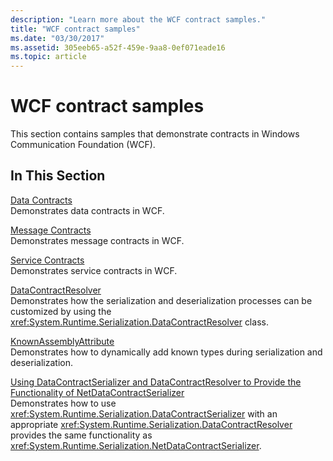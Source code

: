 ```yaml
---
description: "Learn more about the WCF contract samples."
title: "WCF contract samples"
ms.date: "03/30/2017"
ms.assetid: 305eeb65-a52f-459e-9aa8-0ef071eade16
ms.topic: article
---
```

# WCF contract samples

This section contains samples that demonstrate contracts in Windows Communication Foundation (WCF).

## In This Section

[Data Contracts](data-contracts.md)\
Demonstrates data contracts in WCF.

[Message Contracts](message-contracts.md)\
Demonstrates message contracts in WCF.

[Service Contracts](service-contracts.md)\
Demonstrates service contracts in WCF.

[DataContractResolver](datacontractresolver.md)\
Demonstrates how the serialization and deserialization processes can be customized by using the <xref:System.Runtime.Serialization.DataContractResolver> class.

[KnownAssemblyAttribute](knownassemblyattribute.md)\
Demonstrates how to dynamically add known types during serialization and deserialization.

[Using DataContractSerializer and DataContractResolver to Provide the Functionality of NetDataContractSerializer](datacontractserializer-datacontractresolver-netdatacontractserializer.md)\
Demonstrates how to use <xref:System.Runtime.Serialization.DataContractSerializer> with an appropriate <xref:System.Runtime.Serialization.DataContractResolver> provides the same functionality as <xref:System.Runtime.Serialization.NetDataContractSerializer>.
